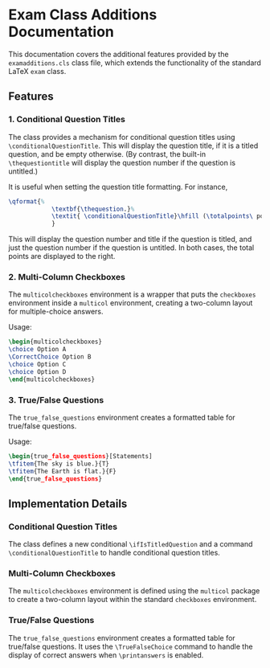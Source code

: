 # Exam Class Additions Documentation

This documentation covers the additional features provided by the `examadditions.cls` class file, which extends the functionality of the standard LaTeX `exam` class.

## Features

### 1. Conditional Question Titles

The class provides a mechanism for conditional question titles using `\conditionalQuestionTitle`. This will display the question title, if it is a titled question, and be empty otherwise. (By contrast, the built-in `\thequestiontitle` will display the question number if the question is untitled.)

It is useful when setting the question title formatting. For instance, 

```latex
\qformat{%
            \textbf{\thequestion.}%
            \textit{ \conditionalQuestionTitle}\hfill (\totalpoints\ points in total)
            }
```

This will display the question number and title if the question is titled, and just the question number if the question is untitled. In both cases, the total points are displayed to the right.

### 2. Multi-Column Checkboxes

The `multicolcheckboxes` environment is a wrapper that puts the `checkboxes` environment inside a `multicol` environment, creating a two-column layout for multiple-choice answers.


Usage:

```latex
\begin{multicolcheckboxes}
\choice Option A
\CorrectChoice Option B
\choice Option C
\choice Option D
\end{multicolcheckboxes}
```

### 3. True/False Questions

The `true_false_questions` environment creates a formatted table for true/false questions.

Usage:

```latex
\begin{true_false_questions}[Statements]
\tfitem{The sky is blue.}{T}
\tfitem{The Earth is flat.}{F}
\end{true_false_questions}
```


## Implementation Details

### Conditional Question Titles

The class defines a new conditional `\ifIsTitledQuestion` and a command `\conditionalQuestionTitle` to handle conditional question titles.

### Multi-Column Checkboxes

The `multicolcheckboxes` environment is defined using the `multicol` package to create a two-column layout within the standard `checkboxes` environment.

### True/False Questions

The `true_false_questions` environment creates a formatted table for true/false questions. It uses the `\TrueFalseChoice` command to handle the display of correct answers when `\printanswers` is enabled.

